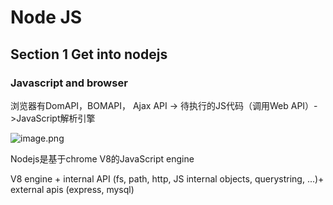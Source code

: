 # Node JS

## Section 1 Get into nodejs

### Javascript and browser

浏览器有DomAPI，BOMAPI， Ajax API -> 待执行的JS代码（调用Web API）->JavaScript解析引擎

![image.png](https://img-blog.csdnimg.cn/img_convert/111d8190ee3f63a8912644791b3b9fc3.png)

Nodejs是基于chrome V8的JavaScript engine

V8 engine + internal API (fs, path, http, JS internal objects, querystring, ...)+ external apis (express, mysql)




